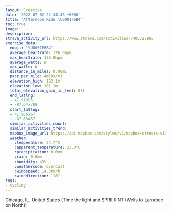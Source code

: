```yaml
---
layout: Exercise
date: '2022-07-02 22:34:46 +0000'
title: "Afternoon Ride \U0001F6B4"
toc: true
image:
description:
strava_activity_url: https://www.strava.com/activities/7405327865
exercise_data:
  emoji: "\U0001F6B4"
  average_heartrate: 126.0bpm
  max_heartrate: 136.0bpm
  average_watts: W
  max_watts: W
  distance_in_miles: 0.98mi
  pace_per_mile: 4m58s/mi
  elevation_high: 182.1m
  elevation_low: 181.1m
  total_elevation_gain_in_feet: 0ft
  end_latlng:
  - 41.91095
  - -87.647768
  start_latlng:
  - 41.906767
  - -87.63457
  similar_activities_count:
  similar_activities_trend:
  mapbox_image_url: https://api.mapbox.com/styles/v1/mapbox/streets-v11/static/path-5+787af2-1.0(g%7Cw~F%60c%7BuOSE_CDQAqBD%7B%40F%7B%40EW%40WCc%40DMCm%40FYEW%40aB%40w%40Dg%40AO%40UCQDk%40EGDDh%40Al%40BNE~H%40rAATBhB%3FzBFbABhKAj%40%40R%40fCNnJ%3F%7C%40HhBFfD%3FrHBfBA%60%40DTCX),pin-s-s+e5b22e(-87.63457,41.90676),pin-s-f+89ae00(-87.64776999999997,41.910950000000014)/auto/800x800?access_token=pk.eyJ1Ijoiam9zaGJlY2ttYW4iLCJhIjoiY205eWR2aDd1MWZ6djJrbXc4a3M0bWZleiJ9.XiG9OWkNcZk2QzjJbxLB4A
  weather:
    :temperature: 24.7°C
    :apparent_temperature: 23.0°C
    :precipitation: 0.0mm
    :rain: 0.0mm
    :humidity: 43%
    :weathercode: Overcast
    :windspeed: 14.3km/h
    :winddirection: 118°
tags:
- cycling
---
```

Chicago, IL, United States (Time the light and SPRIIIIIINT (Wells to Larrabee on North))
